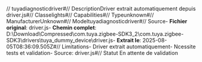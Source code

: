 // tuyadiagnosticdriver#// DescriptionDriver extrait automatiquement depuis driver.js#// Classelights#// Capabilities#// Typeunknown#// ManufacturerUnknown#// Modeltuyadiagnosticdriver#// Source- **Fichier original**: driver.js- **Chemin complet**: D:\Download\Compressed\com.tuya.zigbee-SDK3_2\com.tuya.zigbee-SDK3\drivers\tuya_dummy_device\driver.js- **Extrait le**: 2025-08-05T08:36:09.505Z#// Limitations- Driver extrait automatiquement- Ncessite tests et validation- Source: driver.js#// Statut En attente de validation